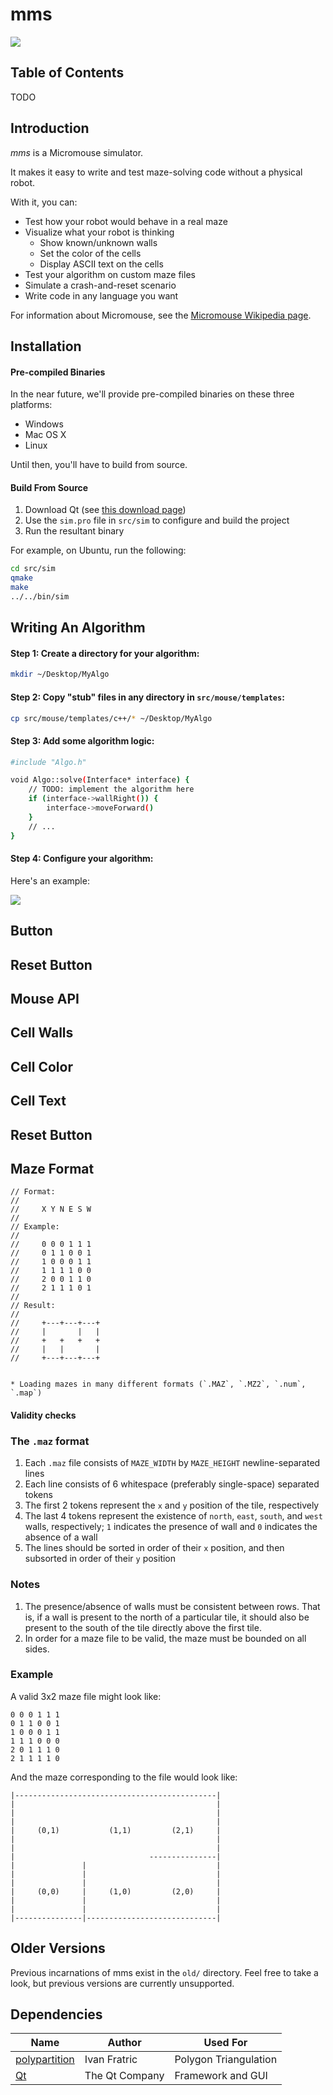 # mms

![](https://github.com/mackorone/mms/blob/master/img/mms.gif)

## Table of Contents

TODO

## Introduction

*mms* is a Micromouse simulator.

It makes it easy to write and test maze-solving code without a physical robot.

With it, you can:

* Test how your robot would behave in a real maze
* Visualize what your robot is thinking
  * Show known/unknown walls
  * Set the color of the cells
  * Display ASCII text on the cells
* Test your algorithm on custom maze files
* Simulate a crash-and-reset scenario
* Write code in any language you want

For information about Micromouse, see the [Micromouse Wikipedia page](http://en.wikipedia.org/wiki/Micromouse).

## Installation

#### Pre-compiled Binaries

In the near future, we'll provide pre-compiled binaries on these three platforms:

* Windows
* Mac OS X
* Linux 

Until then, you'll have to build from source.

#### Build From Source

1. Download Qt (see [this download page](https://www.qt.io/download/))
1. Use the `sim.pro` file in `src/sim` to configure and build the project
1. Run the resultant binary

For example, on Ubuntu, run the following:

```bash
cd src/sim
qmake
make
../../bin/sim
```

## Writing An Algorithm

#### Step 1: Create a directory for your algorithm:

```bash
mkdir ~/Desktop/MyAlgo
```

#### Step 2: Copy "stub" files in any directory in `src/mouse/templates`:

```bash
cp src/mouse/templates/c++/* ~/Desktop/MyAlgo
```

#### Step 3: Add some algorithm logic:

```bash
#include "Algo.h"

void Algo::solve(Interface* interface) {
    // TODO: implement the algorithm here
    if (interface->wallRight()) {
        interface->moveForward()
    }
    // ...
}
```

#### Step 4: Configure your algorithm:

Here's an example:

![](https://github.com/mackorone/mms/wiki/images/edit.png)


##  Button

## Reset Button

## Mouse API

## Cell Walls

## Cell Color

## Cell Text

## Reset Button

## Maze Format

    // Format:
    //
    //     X Y N E S W
    //
    // Example:
    //
    //     0 0 0 1 1 1
    //     0 1 1 0 0 1
    //     1 0 0 0 1 1
    //     1 1 1 1 0 0
    //     2 0 0 1 1 0
    //     2 1 1 1 0 1
    //
    // Result:
    //
    //     +---+---+---+
    //     |       |   |
    //     +   +   +   +
    //     |   |       |
    //     +---+---+---+


    * Loading mazes in many different formats (`.MAZ`, `.MZ2`, `.num`, `.map`)

#### Validity checks

### The `.maz` format

1. Each `.maz` file consists of `MAZE_WIDTH` by `MAZE_HEIGHT` newline-separated lines
2. Each line consists of 6 whitespace (preferably single-space) separated tokens
3. The first 2 tokens represent the `x` and `y` position of the tile, respectively
4. The last 4 tokens represent the existence of `north`, `east`, `south`, and
   `west` walls, respectively; `1` indicates the presence of wall and `0`
   indicates the absence of a wall
5. The lines should be sorted in order of their `x` position, and then
   subsorted in order of their `y` position

### Notes

1. The presence/absence of walls must be consistent between rows. That is, if a
   wall is present to the north of a particular tile, it should also be present to
   the south of the tile directly above the first tile.
2. In order for a maze file to be valid, the maze must be bounded on all sides.

### Example

A valid 3x2 maze file might look like:

```
0 0 0 1 1 1
0 1 1 0 0 1
1 0 0 0 1 1
1 1 1 0 0 0
2 0 1 1 1 0
2 1 1 1 1 0
```

And the maze corresponding to the file would look like:

```
|---------------------------------------------|
|                                             |
|                                             |
|                                             |
|     (0,1)           (1,1)         (2,1)     |
|                                             |
|                                             |
|                              ---------------|
|               |                             |
|               |                             |
|               |                             |
|     (0,0)     |     (1,0)         (2,0)     |
|               |                             |
|               |                             |
|---------------|-----------------------------|
```
## Older Versions

Previous incarnations of mms exist in the `old/` directory. Feel free to take a
look, but previous versions are currently unsupported.

## Dependencies

| Name                                                          | Author            | Used For              |
|---------------------------------------------------------------|-------------------|-----------------------|
| [polypartition](https://github.com/ivanfratric/polypartition) | Ivan Fratric      | Polygon Triangulation |
| [Qt](https://www.qt.io/)                                      | The Qt Company    | Framework and GUI     |

